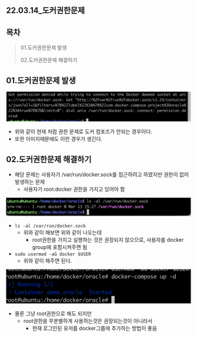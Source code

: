 ## 22.03.14_도커권한문제

## 목차

> 01.도커권한문제 발생
>
> 02.도커권한문제 해결하기

## 01.도커권한문제 발생

![image-20220314200320454](22.03.014_도커권한문제.assets/image-20220314200320454.png)

- 위와 같이 현재 처럼 권한 문제로 도커 컴포즈가 안되는 경우이다.
- 또한 이미지때문에도 이런 경우가 생긴다.

## 02.도커권한문제 해결하기

- 해당 문제는 사용자가 /var/run/docker.sock를 접근하려고 하였지만 권한이 없어 발생하는 문제
  - 사용자가 root:docker 권한을 가지고 있어야 함

![image-20220314200614993](22.03.014_도커권한문제.assets/image-20220314200614993.png)

- `ls -al /var/run/docker.sock`
  - 위와 같이 해보면 위와 같이 나오는데 
    - root권한을 가지고 실행하는 것은 권장되지 않으므로, 사용자를 docker group에 포함시켜주면 됨
- `sudo usermod -aG docker $USER`
  - 위와 같이 해주면 된다.

![image-20220314201052002](22.03.014_도커권한문제.assets/image-20220314201052002.png)

- 물론 그냥 root권한으로 해도 되지만
  - root권한을 무분별하게 사용하는것은 권장되는것이 아니라서
    - 현재 로그인된 유저를 docker그룹에 추가하는 방법이 좋음

